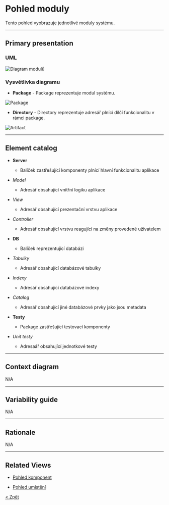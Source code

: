# Pohled moduly
Tento pohled vyobrazuje jednotlivé moduly systému.

---

## Primary presentation
### UML
![Diagram modulů](https://github.com/michaelslavev/4IT575-seminarni-prace/blob/main/Monolit/assets/diagram-modul%C5%AF-monilit.png "Diagram modulů")

### Vysvětlivka diagramu
- **Package** - Package reprezentuje modul systému.

![Package](https://github.com/michaelslavev/4IT575-seminarni-prace/blob/main/Monolit/assets/prvky-diagram%C5%AF/package.png "Označení Package")

- **Directory** - Directory reprezentuje adresář plnící dílčí funkcionalitu v rámci package.

![Artifact](https://github.com/michaelslavev/4IT575-seminarni-prace/blob/main/Monolit/assets/prvky-diagram%C5%AF/directory.png "Označení Artifactu")

---

## Element catalog
- **Server**
    - Balíček zastřešující komponenty plnící hlavní funkcionalitu aplikace

-   *Model*
    - Adresář obsahující vnitřní logiku aplikace

- *View*
    - Adresář obsahující prezentační vrstvu aplikace

- *Controller*
    - Adresář obsahující vrstvu reagující na změny provedené uživatelem


- **DB**
    - Balíček reprezentující databázi

- *Tabulky*
    - Adresář obsahující databázové tabulky

- *Indexy*
    - Adresář obsahující databázové indexy

- *Catalog*
    - Adresář obsahující jiné databázové prvky jako jsou metadata

- **Testy**
    - Package zastřešující testovací komponenty

- *Unit testy*
    - Adresaář obsahující jednotkové testy

---
## Context diagram
N/A

---
## Variability guide
N/A

---

## Rationale
N/A

---

## Related Views
- [Pohled komponent](https://github.com/michaelslavev/4IT575-seminarni-prace/blob/19bf0bf2c46f8c45aad208bd9a626ee965222b09/Monolit/pohledy/komponenty/README.md "Přejít na pohled komponent")

- [Pohled umístění](https://github.com/michaelslavev/4IT575-seminarni-prace/blob/74ebf29c0f371a21b24e280cb6f087e10a45a93a/Monolit/pohledy/um%C3%ADst%C4%9Bn%C3%AD/README.md "Přejít na pohled modulů")

[< Zpět](../../ "Zpět do adresáře Monolit")
